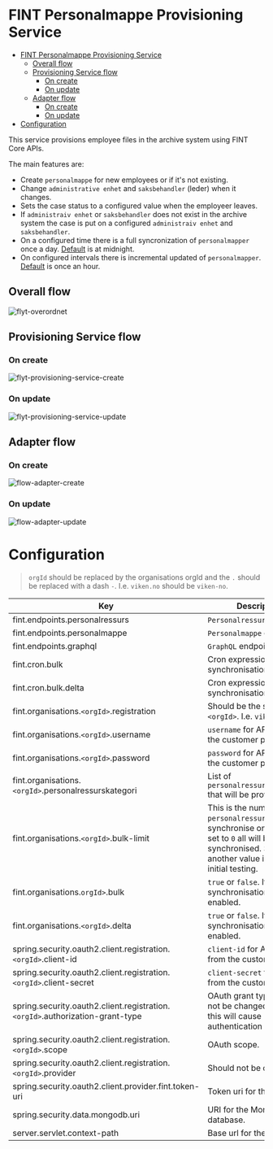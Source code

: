 # FINT Personalmappe Provisioning Service

- [FINT Personalmappe Provisioning Service](#fint-personalmappe-provisioning-service)
  - [Overall flow](#overall-flow)
  - [Provisioning Service flow](#provisioning-service-flow)
    - [On create](#on-create)
    - [On update](#on-update)
  - [Adapter flow](#adapter-flow)
    - [On create](#on-create-1)
    - [On update](#on-update-1)
- [Configuration](#configuration)

This service provisions employee files in the archive system using FINT Core APIs.

The main features are:
- Create `personalmappe` for new employees or if it's not existing.
- Change `administrative enhet` and `saksbehandler` (leder) when it changes.
- Sets the case status to a configured value when the employeer leaves.
- If `administraiv enhet` or `saksbehandler` does not exist in the archive system the 
case is put on a configured `administraiv enhet` and `saksbehandler`.
- On a configured time there is a full syncronization of `personalmapper` once a day. [Default](#configuration) is at midnight.
- On configured intervals there is incremental updated of `personalmapper`. [Default](#configuration) is once an hour.

## Overall flow
![flyt-overordnet](diagrams/flyt-overordnet-light.png)

## Provisioning Service flow
### On create
![flyt-provisioning-service-create](diagrams/flyt-provisjoneringstjeneste-create.png)

### On update
![flyt-provisioning-service-update](diagrams/flyt-provisjoneringstjeneste-update.png)

## Adapter flow
### On create
![flow-adapter-create](diagrams/flyt-adapter-create.png)

### On update
![flow-adapter-update](diagrams/flyt-adapter-update.png)

# Configuration
> `orgId` should be replaced by the organisations orgId and the `.` should be replaced with a dash `-`. I.e. `viken.no` should be `viken-no`.

| Key                                                                           | Description | Default value                                                          |
| ----------------------------------------------------------------------------- | ----------- | ---------------------------------------------------------------------- |
| fint.endpoints.personalressurs                                                | `Personalressurs` endpoint.            | https://api.felleskomponent.no/administrasjon/personal/personalressurs |
| fint.endpoints.personalmappe                                                  | `Personalmappe` endpoint.            | https://alpha.felleskomponent.no/administrasjon/personal/personalmappe |
| fint.endpoints.graphql                                                        | `GraphQL` endpoint.            | https://api.felleskomponent.no/graphql/graphql                         |
| fint.cron.bulk                                                                | Cron expression for full synchronisation            | `0 0 0 * * MON-FRI`                                                      |
| fint.cron.bulk.delta                                                          | Cron expression for delta synchronisation             | `0 */5 8-16 * * MON-FRI`                                                 |
| fint.organisations.`<orgId>`.registration                                     | Should be the same as `<orgId>`. I.e. `viken-no`            |                                                                        |
| fint.organisations.`<orgId>`.username                                         | `username` for API user from the customer portal.            |                                                                        |
| fint.organisations.`<orgId>`.password                                         | `password` for API user from the customer portal.            |                                                                        |
| fint.organisations.`<orgId>`.personalressurskategori                                         | List of `personalressurskategorier` that will be provisioned.          | `F` and `M`                                                                       |
| fint.organisations.`<orgId>`.bulk-limit                                       | This is the number of `personalressurser` to synchronise on a load. If set to `0` all will be synchronised. Setting it to another value is meant for initial testing.            | `5`                                                                      |
| fint.organisations.`orgId>`.bulk                                              | `true` or `false`. If `true` bulk synchronisation is enabled.            | `false`                                                                  |
| fint.organisations.`<orgId>`.delta                                            | `true` or `false`. If `true` delta synchronisation is enabled.            | `true`                                                                   |
| spring.security.oauth2.client.registration.`<orgId>`.client-id                | `client-id` for API user from the customer portal.             |                                                                        |
| spring.security.oauth2.client.registration.`<orgId>`.client-secret            | `client-secret` for API user from the customer portal.             |                                                                        |
| spring.security.oauth2.client.registration.`<orgId>`.authorization-grant-type | OAuth grant type. Should not be changed. Changing this will cause authentication not to work.            | `password`                                                               |
| spring.security.oauth2.client.registration.`<orgId>`.scope                    | OAuth scope.            | `fint-client`                                                           |
| spring.security.oauth2.client.registration.`<orgId>`.provider                 | Should not be changed.            | `fint`                                                                   |
| spring.security.oauth2.client.provider.fint.token-uri                         | Token uri for the IDP.            | https://idp.felleskomponent.no/nidp/oauth/nam/token                    |
| spring.security.data.mongodb.uri                                              | URI for the Mongo database.            |                                                                        |
| server.servlet.context-path                                                   | Base url for the service.            | `/tjenester/personalmappe`                                               |
